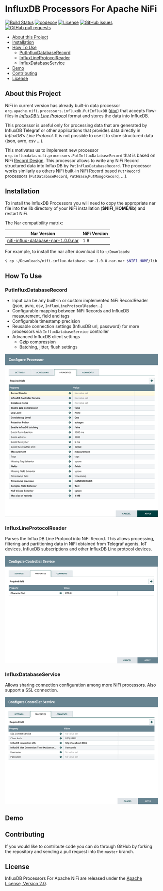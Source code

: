 # InfluxDB Processors For Apache NiFi

[![Build Status](https://travis-ci.org/bonitoo-io/nifi-influxdb-bundle.svg?branch=master)](https://travis-ci.org/bonitoo-io/nifi-influxdb-bundle)
[![codecov](https://codecov.io/gh/bonitoo-io/nifi-influxdb-bundle/branch/master/graph/badge.svg)](https://codecov.io/gh/bonitoo-io/nifi-influxdb-bundle)
[![License](https://img.shields.io/github/license/bonitoo-io/nifi-influxdb-bundle.svg)](https://github.com/bonitoo-io/nifi-influxdb-bundle/blob/master/LICENSE)
[![GitHub issues](https://img.shields.io/github/issues-raw/bonitoo-io/nifi-influxdb-bundle.svg)](https://github.com/bonitoo-io/nifi-influxdb-bundle/issues)
[![GitHub pull requests](https://img.shields.io/github/issues-pr-raw/bonitoo-io/nifi-influxdb-bundle.svg)](https://github.com/bonitoo-io/nifi-influxdb-bundle/pulls)


- [About this Project](#about-this-project)
- [Installation](#installation)
- [How To Use](#how-to-use)
    - [PutInfluxDatabaseRecord](#putinfluxdatabaserecord)
    - [InfluxLineProtocolReader](#influxlineprotocolreader)
    - [InfluxDatabaseService](#influxdatabaseservice)
- [Demo](#demo)
- [Contributing](#contributing)
- [License](#license)

## About this Project

NiFi in current version has already built-in data processor `org.apache.nifi.processors.influxdb.PutInfluxDB` ([doc](https://nifi.apache.org/docs/nifi-docs/components/org.apache.nifi/nifi-influxdb-nar/1.8.0/org.apache.nifi.processors.influxdb.PutInfluxDB/index.html)) 
that accepts flow-files in [*InfluxDB’s Line Protocol*](https://docs.influxdata.com/influxdb/latest/write_protocols/line_protocol_tutorial) 
format and stores the data into InfluxDB. 

This processor is useful only for processing data that are generated by InfluxDB Telegraf or other applications that 
provides data directly in *InfluxDB’s Line Protocol*. It is not possible to use it to store structured data (json, 
avro, csv ...). 

This motivates us to implement new processor `org.influxdata.nifi.processors.PutInfluxDatabaseRecord` that is based
on NiFi [Record Design](https://blogs.apache.org/nifi/entry/record-oriented-data-with-nifi). This processor allows
to write any NiFi Record structured data into InfluxDB by `PutInfluxDatabaseRecord`.
The processor works similarly as others NiFi built-in NiFi Record based
`Put*Record` processors (`PutDatabaseRecord`, `PutHBase`,`PutMongoRecord`, ...).

## Installation

To install the InfluxDB Processors you will need to copy the appropriate nar file into the lib directory of your NiFi installation (**$NIFI_HOME/lib**) and restart NiFi. 

The Nar compatibility matrix:

Nar Version                                                                                                                             | NiFi Version
----------------------------------------------------------------------------------------------------------------------------------------| ------------
[nifi-influx-database-nar-1.0.0.nar](https://github.com/bonitoo-io/nifi-influxdb-bundle/releases/download/v1.0.0/nifi-influx-database-nar-1.0.0.nar)  | 1.8

For example, to install the nar after download it to `~/Downloads`:

```bash
$ cp ~/Downloads/nifi-influx-database-nar-1.0.0.nar.nar $NIFI_HOME/lib
```

## How To Use

### PutInfluxDatabaseRecord

* Input can be any built-in or custom implemented NiFi RecordReader (json, avro, csv, `InfluxLineProtocolReader`...)
* Configurable mapping between NiFi Records and InfluxDB measurement, field and tags
* Configurable timestamp precision 
* Reusable connection settings (InfluxDB url, password) for more processors via `InfluxDatabaseService` controller
* Advanced InfluxDB client settings
  * Gzip compression
  * Batching, jitter, flush settings
  
<img src="assets/PutInfluxDatabaseRecord.png" width=600 />

### InfluxLineProtocolReader

Parses the InfluxDB Line Protocol into NiFi Record. This allows processing, filtering and
partitioning data in NiFi obtained from Telegraf agents, IoT devices, InfluxDB subscriptions and other InfluxDB Line protocol devices.

<img src="assets/InfluxLineProtocolReader.png" width=600 />

### InfluxDatabaseService

Allows sharing connection configuration among more NiFi processors. Also support a SSL connection.

<img src="assets/InfluxDatabaseService.png" width=600 />

## Demo

## Contributing

If you would like to contribute code you can do through GitHub by forking the repository and sending a pull request into the `master` branch.

## License

InfluxDB Processors For Apache NiFi are released under the [Apache License, Version 2.0](https://opensource.org/licenses/Apache-2.0).
